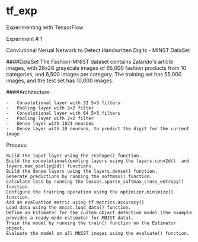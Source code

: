 # tf_exp
Experimenting with TensorFlow

Experiment # 1


Convlutional Nerual Network to Detect Handwritten Digits - MINST DataSet

####DataSet
The Fashion-MNIST dataset contains Zalando's article images, with 28x28 grayscale images of 65,000 fashion products from 10 categories, and 6,500 images per category. The training set has 55,000 images, and the test set has 10,000 images. 

####Architecture:

    -   Convolutional layer with 32 5×5 filters
    -   Pooling layer with 2×2 filter
    -   Convolutional layer with 64 5×5 filters
    -   Pooling layer with 2×2 filter
    -   Dense layer with 1024 neurons
    -   Dense layer with 10 neurons, to predict the digit for the current image


Process:

    Build the input layer using the reshape() function.
    Build the convolutional/pooling layers using the layers.conv2d()  and layers.max_pooling2d() functions.
    Build the dense layers using the layers.dense() function.
    Generate predictions by running the softmax() function.
    Calculate loss by running the losses.sparse_softmax_cross_entropy() function.
    Configure the training operation using the optimizer.minimize() function.
    Add an evaluation metric using tf.metrics.accuracy()
    Load data using the mnist.load_data() function.
    Define an Estimator for the custom object detection model (the example provides a ready-made estimator for MNIST data).
    Train the model by running the train() function on the Estimator object.
    Evaluate the model on all MNIST images using the evaluate() function.
    